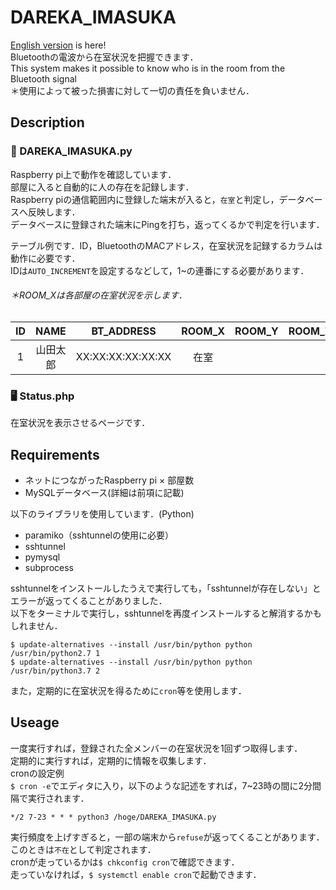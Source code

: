 # DAREKA_IMASUKA
[English version](https://github.com/napia-san/DAREKA_IMASUKA/blob/main/README_EN.md) is here!<br>
Bluetoothの電波から在室状況を把握できます．<br>
This system makes it possible to know who is in the room from the Bluetooth signal<br>
＊使用によって被った損害に対して一切の責任を負いません．

## Description
### 📶 DAREKA_IMASUKA.py
Raspberry pi上で動作を確認しています．<br>
部屋に入ると自動的に人の存在を記録します．<br>
Raspberry piの通信範囲内に登録した端末が入ると，`在室`と判定し，データベースへ反映します．<br>
データベースに登録された端末にPingを打ち，返ってくるかで判定を行います．<br>

テーブル例です．ID，BluetoothのMACアドレス，在室状況を記録するカラムは動作に必要です．<br>
IDは`AUTO_INCREMENT`を設定するなどして，1~の連番にする必要があります．
###### ＊ROOM_Xは各部屋の在室状況を示します．
|ID|NAME|BT_ADDRESS|ROOM_X|ROOM_Y|ROOM_Z|
|:---:|:---:|:---:|:---:|:---:|:---:|
|1|山田太郎|XX:XX:XX:XX:XX:XX|在室|  |  |

### 🖥️ Status.php
在室状況を表示させるページです．

## Requirements
* ネットにつながったRaspberry pi × 部屋数
* MySQLデータベース(詳細は前項に記載)

以下のライブラリを使用しています．(Python)
* paramiko（sshtunnelの使用に必要）
* sshtunnel
* pymysql
* subprocess

sshtunnelをインストールしたうえで実行しても，「sshtunnelが存在しない」とエラーが返ってくることがありました．<br>
以下をターミナルで実行し，sshtunnelを再度インストールすると解消するかもしれません．
```
$ update-alternatives --install /usr/bin/python python /usr/bin/python2.7 1
$ update-alternatives --install /usr/bin/python python /usr/bin/python3.7 2
```

また，定期的に在室状況を得るために`cron`等を使用します．

## Useage
一度実行すれば，登録された全メンバーの在室状況を1回ずつ取得します．<br>
定期的に実行すれば，定期的に情報を収集します．<br>
cronの設定例<br>
`$ cron -e`でエディタに入り，以下のような記述をすれば，7~23時の間に2分間隔で実行されます．<br>
```
*/2 7-23 * * * python3 /hoge/DAREKA_IMASUKA.py
```
実行頻度を上げすぎると，一部の端末から`refuse`が返ってくることがあります．このときは`不在`として判定されます．<br>
cronが走っているかは`$ chkconfig cron`で確認できます．<br>
走っていなければ，`$ systemctl enable cron`で起動できます．
